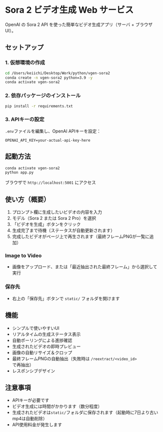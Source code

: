 # Sora 2 ビデオ生成 Web サービス

OpenAI の Sora 2 API を使った簡単なビデオ生成アプリ（サーバ + ブラウザUI）。

## セットアップ

### 1. 仮想環境の作成

```bash
cd /Users/keiichi/Desktop/Work/python/vgen-sora2
conda create -n vgen-sora2 python=3.9 -y
conda activate vgen-sora2
```

### 2. 依存パッケージのインストール

```bash
pip install -r requirements.txt
```

### 3. APIキーの設定

`.env`ファイルを編集し、OpenAI APIキーを設定：

```env
OPENAI_API_KEY=your-actual-api-key-here
```

## 起動方法

```bash
conda activate vgen-sora2
python app.py
```

ブラウザで `http://localhost:5001` にアクセス

## 使い方（概要）

1. プロンプト欄に生成したいビデオの内容を入力
2. モデル（Sora 2 または Sora 2 Pro）を選択
3. 「ビデオを生成」ボタンをクリック
4. 生成完了まで待機（ステータスが自動更新されます）
5. 完成したビデオがページ上で再生されます（最終フレームPNGが一覧に追加）

### Image to Video
- 画像をアップロード、または「最近抽出された最終フレーム」から選択して実行

### 保存先
- 右上の「保存先」ボタンで `static/` フォルダを開けます

## 機能

- シンプルで使いやすいUI
- リアルタイムの生成ステータス表示
- 自動ポーリングによる進捗確認
- 生成されたビデオの即時プレビュー
- 画像の自動リサイズ＆クロップ
- 最終フレームPNGの自動抽出（失敗時は `/reextract/<video_id>` で再抽出）
- レスポンシブデザイン

## 注意事項

- APIキーが必要です
- ビデオ生成には時間がかかります（数分程度）
- 生成されたビデオは`static/`フォルダに保存されます（起動時に7日より古いmp4は自動削除）
- API使用料金が発生します


